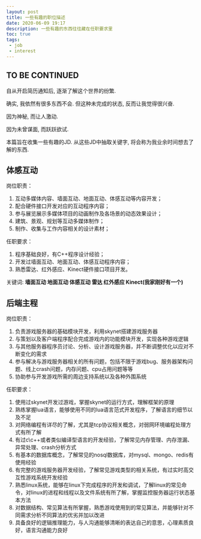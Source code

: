 ```yaml
---
layout: post
title: 一些有趣的职位描述
date: 2020-06-09 19:17
description: 一些有趣的东西往往藏在任职要求里
toc: true
tags:
 - job
 - interest
---
```


## TO BE CONTINUED

自从开启简历通知后, 逐渐了解这个世界的纷繁.

确实, 我依然有很多东西不会. 但这种未完成的状态, 反而让我觉得很兴奋.

因为神秘, 而让人激动.

因为未曾谋面, 而跃跃欲试.

本篇旨在收集一些有趣的JD. 从这些JD中抽取关键字, 将会称为我业余时间想去了解的东西.

## 体感互动

岗位职责： 

1. 互动多媒体内容、墙面互动、地面互动、体感互动等内容开发； 
2. 配合硬件接口开发对应的互动程序内容； 
3. 参与展览展示多媒体项目的动画制作及各场景的动态效果设计； 
4. 建筑、景观、规划等互动多媒体制作； 
5. 制作、收集与工作内容相关的设计素材； 

任职要求：

1. 程序基础良好，有C++程序设计经验； 
2. 开发过墙面互动、地面互动、体感互动程序内容； 
3. 熟悉雷达、红外感应、Kinect硬件接口项目开发。

关键词: **墙面互动 地面互动 体感互动 雷达 红外感应 Kinect(我家刚好有一个)**

## 后端主程

岗位职责：
1. 负责游戏服务器的基础模块开发，利用skynet搭建游戏服务器
2. 与策划以及客户端程序配合完成游戏内的功能模块开发，实现各种游戏逻辑
3. 与其他服务器程序员讨论、分析、设计游戏服务器，并不断调整优化以应对不断变化的需求
4. 参与解决与游戏服务器相关的所有问题，包括不限于游戏bug、服务器架构问题、线上crash问题，内存问题、cpu占用问题等等
5. 协助参与开发游戏所需的周边支持系统以及各种外围系统

任职要求：

1. 使用过skynet开发过游戏，掌握skynet的运行方式，理解框架的原理
2. 熟练掌握lua语言，能够使用不同的lua语言范式开发程序，了解语言的细节以及不足
3. 对网络编程有详尽的了解，尤其是tcp协议相关概念，对弱网环境编程处理方式有所了解
4. 有过c\c++或者类似编译型语言的开发经验，了解常见内存管理、内存泄漏、异常处理、crash分析方式
5. 有基本的数据库概念，了解常见的nosql数据库，对mysql、mongo、redis有使用经验
6. 有完整的游戏服务器开发经验，了解常见游戏类型的相关系统，有过实时高交互性游戏系统开发经验
7. 熟悉linux系统，能够在linux下完成程序的开发和调试，了解linux的常见命令，对linux的进程和线程以及文件系统有所了解，掌握监控服务器运行状态基本方法
8. 对数据结构、常见算法有所掌握，熟悉游戏使用到的常见算法，并能够针对不同需求分析不同算法的优劣并加以改进
9. 具备良好的逻辑推理能力，与人沟通能够清晰的表达自己的意思，心理素质良好，语言沟通能力良好